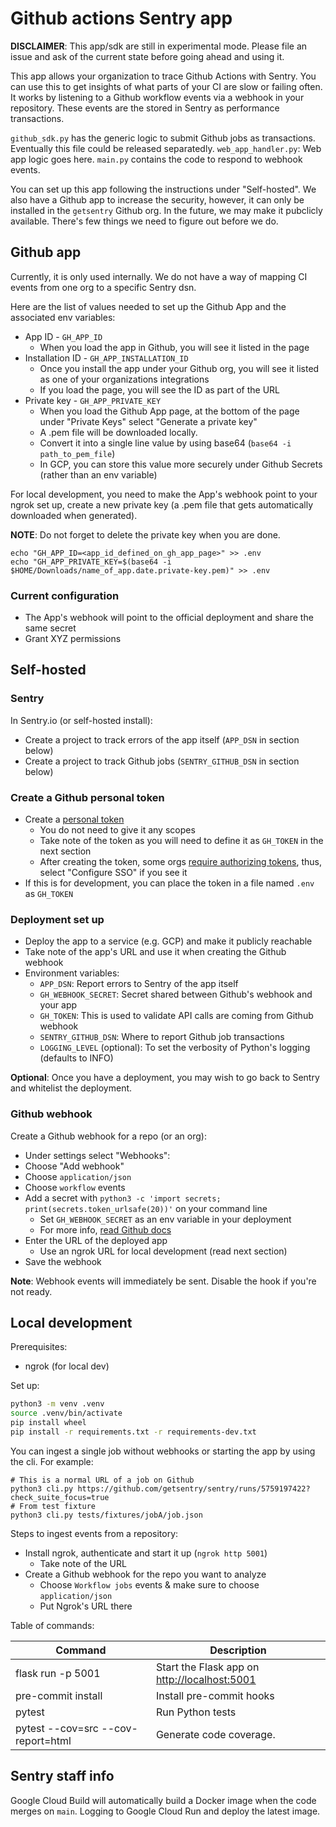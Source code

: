 # Github actions Sentry app

**DISCLAIMER**: This app/sdk are still in experimental mode. Please file an issue and ask of the current state before going ahead and using it.

This app allows your organization to trace Github Actions with Sentry. You can use this to get insights of what parts of your CI are slow or failing often.
It works by listening to a Github workflow events via a webhook in your repository. These events are the stored in Sentry as performance transactions.

`github_sdk.py` has the generic logic to submit Github jobs as transactions. Eventually this file could be released separatedly.
`web_app_handler.py`: Web app logic goes here.
`main.py` contains the code to respond to webhook events.

You can set up this app following the instructions under "Self-hosted". We also have a Github app to increase the security, however, it can only be installed in the `getsentry` Github org. In the future, we may make it pubclicly available. There's few things we need to figure out before we do.

## Github app

Currently, it is only used internally. We do not have a way of mapping CI events from one org to a specific Sentry dsn.

Here are the list of values needed to set up the Github App and the associated env variables:

- App ID - `GH_APP_ID`
  - When you load the app in Github, you will see it listed in the page
- Installation ID - `GH_APP_INSTALLATION_ID`
  - Once you install the app under your Github org, you will see it listed as one of your organizations integrations
  - If you load the page, you will see the ID as part of the URL
- Private key - `GH_APP_PRIVATE_KEY`
  - When you load the Github App page, at the bottom of the page under "Private Keys" select "Generate a private key"
  - A .pem file will be downloaded locally.
  - Convert it into a single line value by using base64 (`base64 -i path_to_pem_file`)
  - In GCP, you can store this value more securely under Github Secrets (rather than an env variable)

For local development, you need to make the App's webhook point to your ngrok set up, create a new private key (a .pem file that gets automatically downloaded when generated).

**NOTE**: Do not forget to delete the private key when you are done.

```shell
echo "GH_APP_ID=<app_id_defined_on_gh_app_page>" >> .env
echo "GH_APP_PRIVATE_KEY=$(base64 -i $HOME/Downloads/name_of_app.date.private-key.pem)" >> .env
```

### Current configuration

- The App's webhook will point to the official deployment and share the same secret
- Grant XYZ permissions

## Self-hosted

### Sentry

In Sentry.io (or self-hosted install):

- Create a project to track errors of the app itself (`APP_DSN` in section below)
- Create a project to track Github jobs (`SENTRY_GITHUB_DSN` in section below)

### Create a Github personal token

- Create a [personal token](https://github.com/settings/tokens)
  - You do not need to give it any scopes
  - Take note of the token as you will need to define it as `GH_TOKEN` in the next section
  - After creating the token, some orgs [require authorizing tokens](https://docs.github.com/en/enterprise-cloud@latest/authentication/authenticating-with-saml-single-sign-on/authorizing-a-personal-access-token-for-use-with-saml-single-sign-on), thus, select "Configure SSO" if you see it
- If this is for development, you can place the token in a file named `.env` as `GH_TOKEN`

### Deployment set up

- Deploy the app to a service (e.g. GCP) and make it publicly reachable
- Take note of the app's URL and use it when creating the Github webhook
- Environment variables:
  - `APP_DSN`: Report errors to Sentry of the app itself
  - `GH_WEBHOOK_SECRET`: Secret shared between Github's webhook and your app
  - `GH_TOKEN`: This is used to validate API calls are coming from Github webhook
  - `SENTRY_GITHUB_DSN`: Where to report Github job transactions
  - `LOGGING_LEVEL` (optional): To set the verbosity of Python's logging (defaults to INFO)

**Optional**: Once you have a deployment, you may wish to go back to Sentry and whitelist the deployment.

### Github webhook

Create a Github webhook for a repo (or an org):

- Under settings select "Webhooks":
- Choose "Add webhook"
- Choose `application/json`
- Choose `workflow` events
- Add a secret with `python3 -c 'import secrets; print(secrets.token_urlsafe(20))'` on your command line
  - Set `GH_WEBHOOK_SECRET` as an env variable in your deployment
  - For more info, [read Github docs](https://docs.github.com/en/enterprise-server@3.4/developers/webhooks-and-events/webhooks/creating-webhooks)
- Enter the URL of the deployed app
  - Use an ngrok URL for local development (read next section)
- Save the webhook

**Note**: Webhook events will immediately be sent. Disable the hook if you're not ready.

## Local development

Prerequisites:

- ngrok (for local dev)

Set up:

```bash
python3 -m venv .venv
source .venv/bin/activate
pip install wheel
pip install -r requirements.txt -r requirements-dev.txt
```

You can ingest a single job without webhooks or starting the app by using the cli. For example:

```shell
# This is a normal URL of a job on Github
python3 cli.py https://github.com/getsentry/sentry/runs/5759197422?check_suite_focus=true
# From test fixture
python3 cli.py tests/fixtures/jobA/job.json
```

Steps to ingest events from a repository:

- Install ngrok, authenticate and start it up (`ngrok http 5001`)
  - Take note of the URL
- Create a Github webhook for the repo you want to analyze
  - Choose `Workflow jobs` events & make sure to choose `application/json`
  - Put Ngrok's URL there

Table of commands:

| Command                            | Description                                    |
| ---------------------------------- | ---------------------------------------------- |
| flask run -p 5001                  | Start the Flask app on <http://localhost:5001> |
| pre-commit install                 | Install pre-commit hooks                       |
| pytest                             | Run Python tests                               |
| pytest --cov=src --cov-report=html | Generate code coverage.                        |

## Sentry staff info

Google Cloud Build will automatically build a Docker image when the code merges on `main`. Logging to Google Cloud Run and deploy the latest image.
